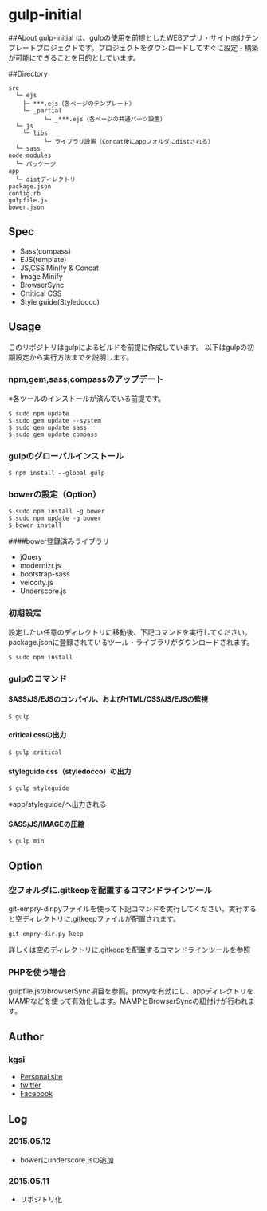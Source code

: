# gulp-initial

##About
gulp-initial は、gulpの使用を前提としたWEBアプリ・サイト向けテンプレートプロジェクトです。プロジェクトをダウンロードしてすぐに設定・構築が可能にできることを目的としています。

##Directory

    src
      └─ ejs
        ├─ ***.ejs（各ページのテンプレート）
        └─ _partial
              └─ _***.ejs（各ページの共通パーツ設置）
      └─ js
        └─ libs
              └─ ライブラリ設置（Concat後にappフォルダにdistされる）
      └─ sass
    node_modules
      └─ パッケージ
    app
      └─ distディレクトリ
    package.json
    config.rb
    gulpfile.js
    bower.json

## Spec

 * Sass(compass)
 * EJS(template)
 * JS,CSS Minify & Concat
 * Image Minify
 * BrowserSync
 * Crtitical CSS
 * Style guide(Styledocco)

## Usage
このリポジトリはgulpによるビルドを前提に作成しています。
以下はgulpの初期設定から実行方法までを説明します。

### npm,gem,sass,compassのアップデート
※各ツールのインストールが済んでいる前提です。

    $ sudo npm update
    $ sudo gem update --system 
    $ sudo gem update sass
    $ sudo gem update compass

### gulpのグローバルインストール

    $ npm install --global gulp

### bowerの設定（Option）

    $ sudo npm install -g bower
    $ sudo npm update -g bower
    $ bower install

####bower登録済みライブラリ
 * jQuery
 * modernizr.js
 * bootstrap-sass
 * velocity.js
 * Underscore.js

### 初期設定
設定したい任意のディレクトリに移動後、下記コマンドを実行してください。package.jsonに登録されているツール・ライブラリがダウンロードされます。

    $ sudo npm install

### gulpのコマンド

#### SASS/JS/EJSのコンパイル、およびHTML/CSS/JS/EJSの監視

    $ gulp

#### critical cssの出力

    $ gulp critical

#### styleguide css（styledocco）の出力

    $ gulp styleguide

※app/styleguide/へ出力される

#### SASS/JS/IMAGEの圧縮

    $ gulp min

## Option

### 空フォルダに.gitkeepを配置するコマンドラインツール
git-empry-dir.pyファイルを使って下記コマンドを実行してください。実行すると空ディレクトリに.gitkeepファイルが配置されます。

    git-empry-dir.py keep

詳しくは[空のディレクトリに.gitkeepを配置するコマンドラインツール](http://qiita.com/suin/items/2814e91ed9c29c0f9287)を参照

### PHPを使う場合
gulpfile.jsのbrowserSync項目を参照。proxyを有効にし、appディレクトリをMAMPなどを使って有効化します。MAMPとBrowserSyncの紐付けが行われます。

## Author

### kgsi

* [Personal site](http://aircolor.org)
* [twitter](https://twitter.com/kgsi)
* [Facebook](https://www.facebook.com/shinichi.kogiso)

## Log

### 2015.05.12

* bowerにunderscore.jsの追加

### 2015.05.11

* リポジトリ化
